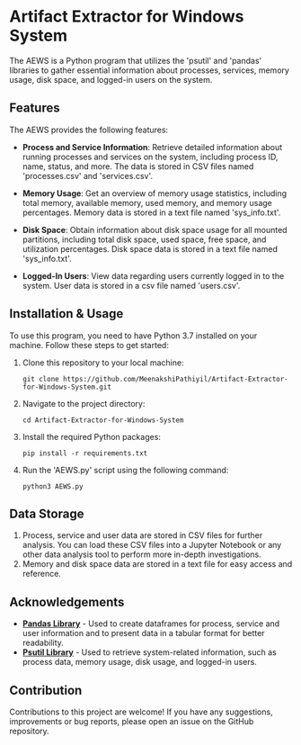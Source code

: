 # Artifact Extractor for Windows System
The AEWS is a Python program that utilizes the 'psutil' and 'pandas' libraries to gather essential information about processes, services, memory usage, disk space, and logged-in users on the system.

## Features
The AEWS provides the following features: 
* **Process and Service Information**: Retrieve detailed information about running processes and services on the system, including process ID, name, status, and more. The data is stored in CSV files named 'processes.csv' and 'services.csv'.

* **Memory Usage**: Get an overview of memory usage statistics, including total memory, available memory, used memory, and memory usage percentages. Memory data is stored in a text file named 'sys_info.txt'.

* **Disk Space**: Obtain information about disk space usage for all mounted partitions, including total disk space, used space, free space, and utilization percentages. Disk space data is stored in a text file named 'sys_info.txt'.

* **Logged-In Users**: View data regarding users currently logged in to the system. User data is stored in a csv file named 'users.csv'.

## Installation & Usage
To use this program, you need to have Python 3.7 installed on your machine. Follow these steps to get started: 
1. Clone this repository to your local machine:

   `git clone https://github.com/MeenakshiPathiyil/Artifact-Extractor-for-Windows-System.git`

2. Navigate to the project directory:

   `cd Artifact-Extractor-for-Windows-System`

3. Install the required Python packages:

   `pip install -r requirements.txt`

4. Run the 'AEWS.py' script using the following command:

   `python3 AEWS.py`

## Data Storage
1. Process, service and user data are stored in CSV files for further analysis. You can load these CSV files into a Jupyter Notebook or any other data analysis tool to perform more in-depth investigations.
2. Memory and disk space data are stored in a text file for easy access and reference.

## Acknowledgements
* [**Pandas Library**](https://pandas.pydata.org/) - Used to create dataframes for process, service and user information and to present data in a tabular format for better readability.
* [**Psutil Library**](https://pypi.org/project/psutil/) - Used to retrieve system-related information, such as process data, memory usage, disk usage, and logged-in users.

## Contribution
Contributions to this project are welcome! If you have any suggestions, improvements or bug reports, please open an issue on the GitHub repository. 
